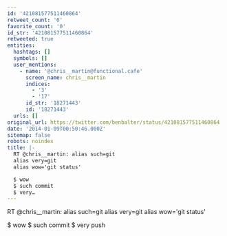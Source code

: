 ```yaml
---
id: '421081577511460864'
retweet_count: '0'
favorite_count: '0'
id_str: '421081577511460864'
retweeted: true
entities:
  hashtags: []
  symbols: []
  user_mentions:
    - name: '@chris__martin@functional.cafe'
      screen_name: chris__martin
      indices:
        - '3'
        - '17'
      id_str: '18271443'
      id: '18271443'
  urls: []
original_url: https://twitter.com/benbalter/status/421081577511460864
date: '2014-01-09T00:50:46.000Z'
sitemap: false
robots: noindex
title: |-
  RT @chris__martin: alias such=git
  alias very=git
  alias wow='git status' 

  $ wow
  $ such commit
  $ very…
---
```


RT @chris__martin: alias such=git
alias very=git
alias wow='git status' 

$ wow
$ such commit
$ very push